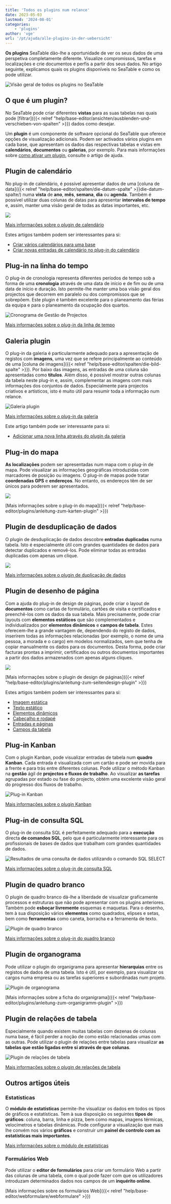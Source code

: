 ```yaml
---
title: 'Todos os plugins num relance'
date: 2023-05-03
lastmod: '2024-08-01'
categories:
    - 'plugins'
author: 'vge'
url: '/pt/ajuda/alle-plugins-in-der-uebersicht'
---
```


**Os plugins** SeaTable dão-lhe a oportunidade de ver os seus dados de uma perspetiva completamente diferente. Visualize compromissos, tarefas e localizações e crie documentos e perfis a partir dos seus dados. No artigo seguinte, explicamos quais os plugins disponíveis no SeaTable e como os pode utilizar.

![Visão geral de todos os plugins no SeaTable](images/Uebersicht-ueber-alle-Plugins-in-SeaTable.gif)

## O que é um plugin?

No SeaTable pode criar diferentes **vistas** para as suas tabelas nas quais pode [filtrar]({{< relref "help/base-editor/ansichten/ausblenden-und-verschieben-von-spalten" >}}) dados como desejar.

Um **plugin** é um componente de software opcional do SeaTable que oferece opções de visualização adicionais. Podem ser activados vários plugins em cada base, que apresentam os dados das respectivas tabelas e vistas em **calendários**, **documentos** ou **galerias**, por exemplo. Para mais informações sobre [como ativar um plugin](https://seatable.io/pt/docs/plugins/aktivieren-eines-plugins-in-einer-base/), consulte o artigo de ajuda.

## Plugin de calendário

No plug-in de calendário, é possível apresentar dados de uma [coluna de data]({{< relref "help/base-editor/spalten/die-datum-spalte" >}}die-datum-spalte/) numa **vista** de **ano**, **mês**, **semana**, **dia** ou **agenda**. Também é possível utilizar duas colunas de datas para apresentar **intervalos de tempo** e, assim, manter uma visão geral de todas as datas importantes, etc.

![](images/Calendar.png)

[Mais informações sobre o plugin de calendário](https://seatable.io/pt/docs/plugins/anleitung-zum-kalender-plugin/)

Estes artigos também podem ser interessantes para si:

- [Criar vários calendários para uma base](https://seatable.io/pt/docs/kalender-plugin/mehrere-kalender-fuer-eine-base-anlegen/)
- [Criar novas entradas de calendário no plug-in do calendário](https://seatable.io/pt/docs/kalender-plugin/neue-kalendereintraege-im-kalender-plugin-anlegen/)

## Plug-in na linha do tempo

O plug-in de cronologia representa diferentes períodos de tempo sob a forma de uma **cronologia** através de uma data de início e de fim ou de uma data de início e duração. Isto permite-lhe manter uma boa visão geral dos projectos que decorrem em paralelo ou dos compromissos que se sobrepõem. Este plugin é também excelente para o planeamento das férias da equipa e para o planeamento da ocupação dos quartos.

![Cronograma de Gestão de Projectos](images/projektmanagement-timeline.png)

[Mais informações sobre o plug-in da linha de tempo](https://seatable.io/pt/docs/plugins/anleitung-zum-timeline-plugin/)

## Galeria plugin

O plug-in da galeria é particularmente adequado para a apresentação de registos com **imagens**, uma vez que se refere principalmente ao conteúdo de uma [coluna de imagens]({{< relref "help/base-editor/spalten/die-bild-spalte" >}}). Por baixo das imagens, as entradas de uma coluna são apresentadas como **títulos**. Além disso, é possível mostrar outras colunas da tabela neste plug-in e, assim, complementar as imagens com mais informações dos conjuntos de dados. Especialmente para projectos criativos e artísticos, isto é muito útil para resumir toda a informação num relance.

![Galeria plugin](images/Galerie.png)

[Mais informações sobre o plug-in da galeria](https://seatable.io/pt/docs/galerie-plugin/anleitung-zum-galerie-plugin/)

Este artigo também pode ser interessante para si:

- [Adicionar uma nova linha através do plugin da galeria](https://seatable.io/pt/docs/galerie-plugin/eine-neue-zeile-ueber-das-galerie-plugin-hinzufuegen/)

## Plug-in do mapa

**As localizações** podem ser apresentadas num mapa com o plug-in de mapa. Pode visualizar as informações geográficas introduzidas com marcadores de posição ou imagens. O plug-in de mapas pode tratar **coordenadas GPS** e **endereços**. No entanto, os endereços têm de ser únicos para poderem ser apresentados.

![](images/Map.png)

[Mais informações sobre o plug-in do mapa]({{< relref "help/base-editor/plugins/anleitung-zum-karten-plugin" >}})

## Plugin de desduplicação de dados

O plugin de desduplicação de dados descobre **entradas duplicadas** numa tabela. Isto é especialmente útil com grandes quantidades de dados para detectar duplicados e removê-los. Pode eliminar todas as entradas duplicadas com apenas um clique.

![](images/Deduplication.png)

[Mais informações sobre o plugin de duplicação de dados](https://seatable.io/pt/docs/plugins/anleitung-zum-datendeduplizierungs-plugin/)

## Plugin de desenho de página

Com a ajuda do plug-in de design de páginas, pode criar o layout de **documentos** como cartas de formulário, cartões de visita e certificados e preenchê-los com os dados da sua tabela. Mais precisamente, pode criar layouts com **elementos estáticos** que são complementados e individualizados por **elementos dinâmicos** e **campos de tabela**. Estes oferecem-lhe a grande vantagem de, dependendo do registo de dados, inserirem todas as informações relacionadas (por exemplo, o nome de uma pessoa, a morada e o cargo) em modelos normalizados, sem que tenha de copiar manualmente os dados para os documentos. Desta forma, pode criar facturas prontas a imprimir, certificados ou outros documentos importantes a partir dos dados armazenados com apenas alguns cliques.

![](images/Pagedesign.png)

[Mais informações sobre o plugin de design de páginas]({{< relref "help/base-editor/plugins/anleitung-zum-seitendesign-plugin" >}})

Estes artigos também podem ser interessantes para si:

- [Imagem estática](https://seatable.io/pt/docs/seitendesign-plugin/statisches-bild/)
- [Texto estático](https://seatable.io/pt/docs/seitendesign-plugin/statischer-text/)
- [Elementos dinâmicos](https://seatable.io/pt/docs/seitendesign-plugin/dynamische-elemente/)
- [Cabeçalho e rodapé](https://seatable.io/pt/docs/seitendesign-plugin/kopf-und-fusszeile/)
- [Entradas e páginas](https://seatable.io/pt/docs/seitendesign-plugin/eintraege-und-seiten/)
- [Campos da tabela](https://seatable.io/pt/docs/seitendesign-plugin/tabellenfelder/)

## Plug-in Kanban

Com o plugin Kanban, pode visualizar entradas de tabela num **quadro Kanban**. Cada entrada é visualizada com um cartão e pode ser movida para a frente e para trás entre diferentes colunas. Pode utilizar o método Kanban na **gestão** ágil de **projectos e fluxos de trabalho**. Ao visualizar **as tarefas** agrupadas por estado ou fase do projecto, obtém uma excelente visão geral do progresso dos fluxos de trabalho.

![Plug-in Kanban](images/Kanban-Plugin.png)

[Mais informações sobre o plugin Kanban](https://seatable.io/pt/docs/kanban-plugin/anleitung-zum-kanban-plugin/)

## Plug-in de consulta SQL

O plug-in de consulta SQL é perfeitamente adequado para a **execução** directa **de comandos SQL**, pelo que é particularmente interessante para os profissionais de bases de dados que trabalham com grandes quantidades de dados.

![Resultados de uma consulta de dados utilizando o comando SQL SELECT](images/results-data-sql-query.png)

[Mais informações sobre o plug-in de consulta SQL](https://seatable.io/pt/docs/plugins/anleitung-zum-sql-abfrage-plugin/)

## Plugin de quadro branco

O plugin de quadro branco dá-lhe a liberdade de visualizar graficamente processos e estruturas que não pode apresentar com os plugins anteriores. Também pode **esboçar livremente** esquemas e maquetas. Para o desenho, tem à sua disposição vários **elementos** como quadrados, elipses e setas, bem como **ferramentas** como caneta, borracha e a ferramenta de texto.

![Plugin de quadro branco](images/Whiteboard-Plugin.png)

[Mais informações sobre o plug-in do quadro branco](https://seatable.io/pt/docs/plugins/anleitung-zum-whiteboard-plugin/)

## Plugin de organograma

Pode utilizar o plugin do organigrama para apresentar **hierarquias** entre os registos de dados de uma tabela. Isto é útil, por exemplo, para visualizar os cargos numa empresa ou as tarefas superiores e subordinadas num projeto.

![Plugin de organograma](images/Organigramm-Plugin.png)

[Mais informações sobre a ficha do organigrama]({{< relref "help/base-editor/plugins/anleitung-zum-organigramm-plugin" >}})

## Plugin de relações de tabela

Especialmente quando existem muitas tabelas com dezenas de colunas numa base, é fácil perder a noção de como estão relacionadas umas com as outras. Pode utilizar o plugin de relações entre tabelas para visualizar **as tabelas que estão ligadas entre si através de que colunas**.

![Plugin de relações de tabela](images/Table-Relationships-Plugin.png)

[Mais informações sobre o plugin de relações de tabela](https://seatable.io/pt/docs/plugins/anleitung-zum-tabellenbeziehungen-plugin/)

## Outros artigos úteis

### Estatísticas

O **módulo de estatísticas** permite-lhe visualizar os dados em todos os tipos de gráficos e estatísticas. Tem à sua disposição os seguintes **tipos de gráficos**: coluna, barra, linha e pizza, bem como mapas, imagens térmicas, velocímetros e tabelas dinâmicas. Pode configurar a visualização que mais lhe convém nos vários **gráficos** e construir um **painel de controlo com as estatísticas mais importantes**.

[Mais informações sobre o módulo de estatísticas](https://seatable.io/pt/docs/plugins/anleitung-zum-statistik-plugin)

### Formulários Web

Pode utilizar o **editor de formulários** para criar um formulário Web a partir das colunas de uma tabela, com o qual pode fazer com que os utilizadores introduzam determinados dados nos campos de um **inquérito online**.

[Mais informações sobre os formulários Web]({{< relref "help/base-editor/webformulare/webformulare" >}})
